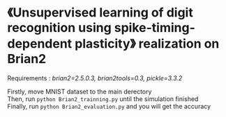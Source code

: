 # 《Unsupervised learning of digit recognition using spike-timing-dependent plasticity》 realization on Brian2  

Requirements : *brian2=2.5.0.3, brian2tools=0.3, pickle=3.3.2*  

Firstly, move MNIST dataset to the main derectory  
Then, run ```python Brian2_trainning.py``` until the simulation finished  
Finally, run ```python Brian2_evaluation.py``` and you will get the accuracy  
